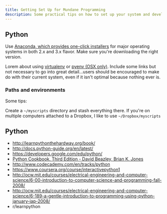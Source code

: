 ```yaml
---
title: Getting Set Up for Mundane Programming
description: Some practical tips on how to set up your system and development environment for more frictionless mundanity. 
---
```


## Python

Use [Anaconda, which provides one-click installers](http://continuum.io/downloads) for major operating systems in both 2.x and 3.x flavor. Make sure you're downloading the right version.

Lorem about using [virtualenv](https://virtualenv.pypa.io/en/latest/) or [pyenv (OSX only)](https://github.com/yyuu/pyenv). Include some links but not necessary to go into great detail...users should be encouraged to make do with their current system, even if it isn't optimal because nothing ever is.



### Paths and environments

Some tips:

Create a `~/myscripts` directory and stash everything there. If you're on multiple computers attached to a Dropbox, I like to use `~/Dropbox/myscripts`




## Python

- http://learnpythonthehardway.org/book/
- http://docs.python-guide.org/en/latest/
- https://developers.google.com/edu/python/
- [Python Cookbook, Third Edition - David Beazley, Brian K. Jones](http://chimera.labs.oreilly.com/books/1230000000393)
- http://www.codecademy.com/en/tracks/python
- https://www.coursera.org/course/interactivepython1
- http://ocw.mit.edu/courses/electrical-engineering-and-computer-science/6-00-introduction-to-computer-science-and-programming-fall-2008/
- http://ocw.mit.edu/courses/electrical-engineering-and-computer-science/6-189-a-gentle-introduction-to-programming-using-python-january-iap-2008/
- r/learnpython
